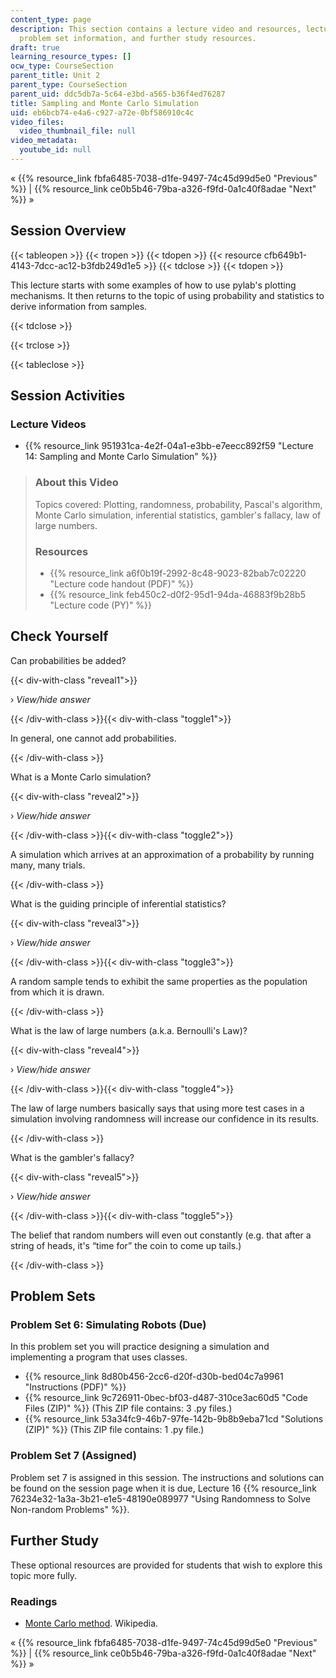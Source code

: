 ```yaml
---
content_type: page
description: This section contains a lecture video and resources, lecture questions;
  problem set information, and further study resources.
draft: true
learning_resource_types: []
ocw_type: CourseSection
parent_title: Unit 2
parent_type: CourseSection
parent_uid: ddc5db7a-5c64-e3bd-a565-b36f4ed76287
title: Sampling and Monte Carlo Simulation
uid: eb6bcb74-e4a6-c927-a72e-0bf586910c4c
video_files:
  video_thumbnail_file: null
video_metadata:
  youtube_id: null
---
```

« {{% resource_link fbfa6485-7038-d1fe-9497-74c45d99d5e0 "Previous" %}} | {{% resource_link ce0b5b46-79ba-a326-f9fd-0a1c40f8adae "Next" %}} »

Session Overview
----------------

{{< tableopen >}}
{{< tropen >}}
{{< tdopen >}}
{{< resource cfb649b1-4143-7dcc-ac12-b3fdb249d1e5 >}}
{{< tdclose >}}
{{< tdopen >}}


This lecture starts with some examples of how to use pylab's plotting mechanisms. It then returns to the topic of using probability and statistics to derive information from samples.


{{< tdclose >}}

{{< trclose >}}

{{< tableclose >}}

Session Activities
------------------

### Lecture Videos

*   {{% resource_link 951931ca-4e2f-04a1-e3bb-e7eecc892f59 "Lecture 14: Sampling and Monte Carlo Simulation" %}}

> ### About this Video
> 
> Topics covered: Plotting, randomness, probability, Pascal's algorithm, Monte Carlo simulation, inferential statistics, gambler's fallacy, law of large numbers.
> 
> ### Resources
> 
> *   {{% resource_link a6f0b19f-2992-8c48-9023-82bab7c02220 "Lecture code handout (PDF)" %}}
> *   {{% resource_link feb450c2-d0f2-95d1-94da-46883f9b28b5 "Lecture code (PY)" %}}

Check Yourself
--------------

Can probabilities be added?

{{< div-with-class "reveal1">}}

› _View/hide answer_

{{< /div-with-class >}}{{< div-with-class "toggle1">}}

In general, one cannot add probabilities.

{{< /div-with-class >}}

What is a Monte Carlo simulation?

{{< div-with-class "reveal2">}}

› _View/hide answer_

{{< /div-with-class >}}{{< div-with-class "toggle2">}}

A simulation which arrives at an approximation of a probability by running many, many trials.

{{< /div-with-class >}}

What is the guiding principle of inferential statistics?

{{< div-with-class "reveal3">}}

› _View/hide answer_

{{< /div-with-class >}}{{< div-with-class "toggle3">}}

A random sample tends to exhibit the same properties as the population from which it is drawn.

{{< /div-with-class >}}

What is the law of large numbers (a.k.a. Bernoulli's Law)?

{{< div-with-class "reveal4">}}

› _View/hide answer_

{{< /div-with-class >}}{{< div-with-class "toggle4">}}

The law of large numbers basically says that using more test cases in a simulation involving randomness will increase our confidence in its results.

{{< /div-with-class >}}

What is the gambler's fallacy?

{{< div-with-class "reveal5">}}

› _View/hide answer_

{{< /div-with-class >}}{{< div-with-class "toggle5">}}

The belief that random numbers will even out constantly (e.g. that after a string of heads, it's “time for” the coin to come up tails.)

{{< /div-with-class >}}

Problem Sets
------------

### Problem Set 6: Simulating Robots (Due)

In this problem set you will practice designing a simulation and implementing a program that uses classes.

*   {{% resource_link 8d80b456-2cc6-d20f-d30b-bed04c7a9961 "Instructions (PDF)" %}}
*   {{% resource_link 9c726911-0bec-bf03-d487-310ce3ac60d5 "Code Files (ZIP)" %}} (This ZIP file contains: 3 .py files.)
*   {{% resource_link 53a34fc9-46b7-97fe-142b-9b8b9eba71cd "Solutions (ZIP)" %}} (This ZIP file contains: 1 .py file.)

### Problem Set 7 (Assigned)

Problem set 7 is assigned in this session. The instructions and solutions can be found on the session page when it is due, Lecture 16 {{% resource_link 76234e32-1a3a-3b21-e1e5-48190e089977 "Using Randomness to Solve Non-random Problems" %}}.

Further Study
-------------

These optional resources are provided for students that wish to explore this topic more fully.

### Readings

*   [Monte Carlo method](http://en.wikipedia.org/wiki/Monte_Carlo_method). Wikipedia.

« {{% resource_link fbfa6485-7038-d1fe-9497-74c45d99d5e0 "Previous" %}} | {{% resource_link ce0b5b46-79ba-a326-f9fd-0a1c40f8adae "Next" %}} »